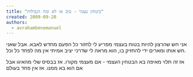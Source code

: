 ```yaml
---
title: "ביטחון עצמי - טוב או לא ומה הגבולות"
created: 2009-09-20
authors: 
  - avrahambenemanuel
---
```


אני חש שהרצון להיות בטוח בעצמי מפריע לי לחזור כל הפעם מחדש לאבא. אבל שאני חש אותו ומארים ידי להחזיק בו, הוא מראה לי שדרכי יציב אמיתי אין מה לפחד כל וכל.

אז זה תלוי מאיפה בא הבטחין העצמי - אם מעצמי מקורו. אז בבסיס שלי מהאיגו אבל אם הוא בא ממנו. אז אין פחד בעולם
